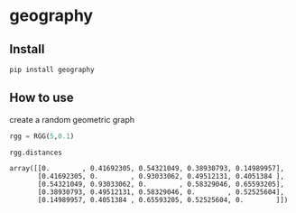 # geography

<!-- WARNING: THIS FILE WAS AUTOGENERATED! DO NOT EDIT! -->

## Install

``` sh
pip install geography
```

## How to use

create a random geometric graph

``` python
rgg = RGG(5,0.1)
```

``` python
rgg.distances
```

    array([[0.        , 0.41692305, 0.54321049, 0.38930793, 0.14989957],
           [0.41692305, 0.        , 0.93033062, 0.49512131, 0.4051384 ],
           [0.54321049, 0.93033062, 0.        , 0.58329046, 0.65593205],
           [0.38930793, 0.49512131, 0.58329046, 0.        , 0.52525604],
           [0.14989957, 0.4051384 , 0.65593205, 0.52525604, 0.        ]])
